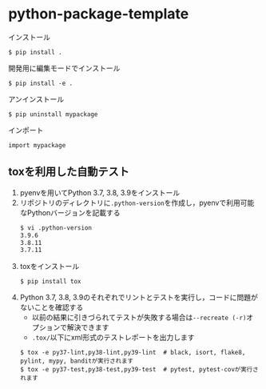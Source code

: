 # python-package-template

インストール
```
$ pip install .
```

開発用に編集モードでインストール
```
$ pip install -e .
```

アンインストール
```
$ pip uninstall mypackage
```

インポート
```
import mypackage
```

## toxを利用した自動テスト
1. pyenvを用いてPython 3.7, 3.8, 3.9をインストール
1. リポジトリのディレクトリに`.python-version`を作成し，pyenvで利用可能なPythonバージョンを記載する
    ```sh
    $ vi .python-version
    3.9.6
    3.8.11
    3.7.11
    ```
1. toxをインストール
    ```
    $ pip install tox
    ```
1. Python 3.7, 3.8, 3.9のそれぞれでリントとテストを実行し，コードに問題がないことを確認する
    - 以前の結果に引きづられてテストが失敗する場合は`--recreate (-r)`オプションで解決できます
    - `.tox/`以下にxml形式のテストレポートを出力します
    ```
    $ tox -e py37-lint,py38-lint,py39-lint  # black, isort, flake8, pylint, mypy, banditが実行されます
    $ tox -e py37-test,py38-test,py39-test  # pytest, pytest-covが実行されます
    ```
